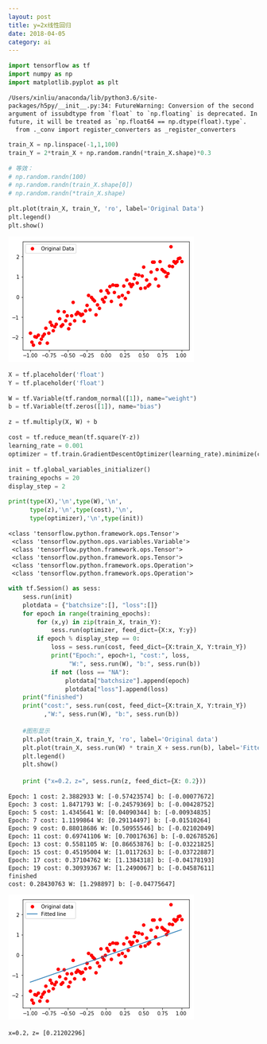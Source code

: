 ```yaml
---
layout: post
title: y=2x线性回归
date: 2018-04-05
category: ai
---
```




```python
import tensorflow as tf
import numpy as np
import matplotlib.pyplot as plt
```

    /Users/xinliu/anaconda/lib/python3.6/site-packages/h5py/__init__.py:34: FutureWarning: Conversion of the second argument of issubdtype from `float` to `np.floating` is deprecated. In future, it will be treated as `np.float64 == np.dtype(float).type`.
      from ._conv import register_converters as _register_converters



```python
train_X = np.linspace(-1,1,100)
train_Y = 2*train_X + np.random.randn(*train_X.shape)*0.3
```


```python
# 等效：
# np.random.randn(100)
# np.random.randn(train_X.shape[0])
# np.random.randn(*train_X.shape)
```


```python
plt.plot(train_X, train_Y, 'ro', label='Original Data')
plt.legend()
plt.show()
```


![png](https://github.com/liuxin21/pic/blob/master/output_3_0.png)



```python
X = tf.placeholder('float')
Y = tf.placeholder('float')
```


```python
W = tf.Variable(tf.random_normal([1]), name="weight")
b = tf.Variable(tf.zeros([1]), name="bias")
```


```python
z = tf.multiply(X, W) + b
```


```python
cost = tf.reduce_mean(tf.square(Y-z))
learning_rate = 0.001
optimizer = tf.train.GradientDescentOptimizer(learning_rate).minimize(cost)
```


```python
init = tf.global_variables_initializer()
training_epochs = 20
display_step = 2
```


```python
print(type(X),'\n',type(W),'\n',
      type(z),'\n',type(cost),'\n',
      type(optimizer),'\n',type(init))
```

    <class 'tensorflow.python.framework.ops.Tensor'> 
     <class 'tensorflow.python.ops.variables.Variable'> 
     <class 'tensorflow.python.framework.ops.Tensor'> 
     <class 'tensorflow.python.framework.ops.Tensor'> 
     <class 'tensorflow.python.framework.ops.Operation'> 
     <class 'tensorflow.python.framework.ops.Operation'>



```python
with tf.Session() as sess:
    sess.run(init)
    plotdata = {"batchsize":[], "loss":[]}
    for epoch in range(training_epochs):
        for (x,y) in zip(train_X, train_Y):
            sess.run(optimizer, feed_dict={X:x, Y:y})
        if epoch % display_step == 0:
            loss = sess.run(cost, feed_dict={X:train_X, Y:train_Y})
            print("Epoch:", epoch+1, "cost:", loss,
                 "W:", sess.run(W), "b:", sess.run(b))
            if not (loss == "NA"):
                plotdata["batchsize"].append(epoch)
                plotdata["loss"].append(loss)
    print("finished")
    print("cost:", sess.run(cost, feed_dict={X:train_X, Y:train_Y})
          ,"W:", sess.run(W), "b:", sess.run(b))
    
    #图形显示
    plt.plot(train_X, train_Y, 'ro', label='Original data')
    plt.plot(train_X, sess.run(W) * train_X + sess.run(b), label='Fitted line')
    plt.legend()
    plt.show()

    print ("x=0.2，z=", sess.run(z, feed_dict={X: 0.2}))
```

    Epoch: 1 cost: 2.3882933 W: [-0.57423574] b: [-0.00077672]
    Epoch: 3 cost: 1.8471793 W: [-0.24579369] b: [-0.00428752]
    Epoch: 5 cost: 1.4345641 W: [0.04090344] b: [-0.00934835]
    Epoch: 7 cost: 1.1199864 W: [0.29114497] b: [-0.01510264]
    Epoch: 9 cost: 0.88018686 W: [0.50955546] b: [-0.02102049]
    Epoch: 11 cost: 0.69741106 W: [0.70017636] b: [-0.02678526]
    Epoch: 13 cost: 0.5581105 W: [0.86653876] b: [-0.03221825]
    Epoch: 15 cost: 0.45195004 W: [1.0117263] b: [-0.03722887]
    Epoch: 17 cost: 0.37104762 W: [1.1384318] b: [-0.04178193]
    Epoch: 19 cost: 0.30939367 W: [1.2490067] b: [-0.04587611]
    finished
    cost: 0.28430763 W: [1.298897] b: [-0.04775647]



![png](https://github.com/liuxin21/pic/blob/master/output_10_1.png)


    x=0.2，z= [0.21202296]

